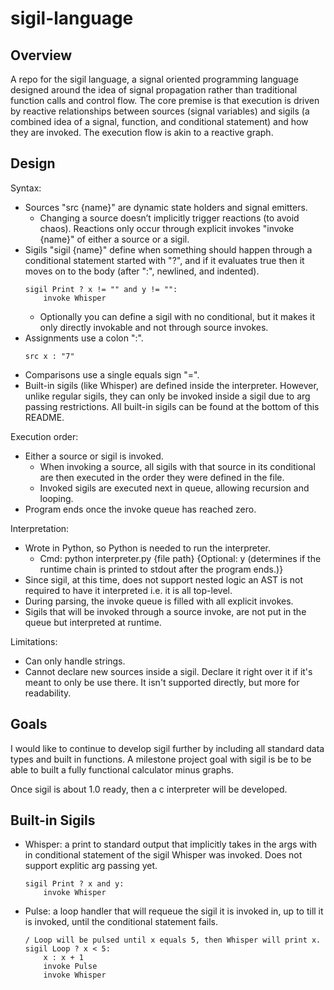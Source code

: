 # sigil-language
## Overview
A repo for the sigil language, a signal oriented programming language designed around the idea of signal propagation rather than traditional function calls and control flow. The core premise is that execution is driven by reactive relationships between sources (signal variables) and sigils (a combined idea of a signal, function, and conditional statement) and how they are invoked. The execution flow is akin to a reactive graph. 

## Design
Syntax:
- Sources "src {name}" are dynamic state holders and signal emitters.
    - Changing a source doesn’t implicitly trigger reactions (to avoid chaos). Reactions only occur through explicit invokes "invoke {name}" of either a source or a sigil.
- Sigils "sigil {name}" define when something should happen through a conditional statement started with "?", and if it evaluates true then it moves on to the body (after ":", newlined, and indented).
    ```
    sigil Print ? x != "" and y != "":
        invoke Whisper
    ```
    - Optionally you can define a sigil with no conditional, but it makes it only directly invokable and not through source invokes.
- Assignments use a colon ":".
    ```
    src x : "7"
    ```
- Comparisons use a single equals sign "=".
- Built-in sigils (like Whisper) are defined inside the interpreter. However, unlike regular sigils, they can only be invoked inside a sigil due to arg passing restrictions. All built-in sigils can be found at the bottom of this README.

Execution order:
- Either a source or sigil is invoked.
  - When invoking a source, all sigils with that source in its conditional are then executed in the order they were defined in the file.
  - Invoked sigils are executed next in queue, allowing recursion and looping.
- Program ends once the invoke queue has reached zero.

Interpretation:
- Wrote in Python, so Python is needed to run the interpreter.
    - Cmd: python interpreter.py {file path} {Optional: y (determines if the runtime chain is printed to stdout after the program ends.)}
- Since sigil, at this time, does not support nested logic an AST is not required to have it interpreted i.e. it is all top-level.
- During parsing, the invoke queue is filled with all explicit invokes.
- Sigils that will be invoked through a source invoke, are not put in the queue but interpreted at runtime.

Limitations:
- Can only handle strings.
- Cannot declare new sources inside a sigil. Declare it right over it if it's meant to only be use there. It isn't supported directly, but more for readability.

## Goals
I would like to continue to develop sigil further by including all standard data types and built in functions. A milestone project goal with sigil is be to be able to built a fully functional calculator minus graphs.

Once sigil is about 1.0 ready, then a c interpreter will be developed.

## Built-in Sigils
- Whisper: a print to standard output that implicitly takes in the args with in conditional statement of the sigil Whisper was invoked. Does not support explitic arg passing yet.
    ```
    sigil Print ? x and y:
        invoke Whisper
    ```
- Pulse: a loop handler that will requeue the sigil it is invoked in, up to till it is invoked, until the conditional statement fails.
    ```
    / Loop will be pulsed until x equals 5, then Whisper will print x.
    sigil Loop ? x < 5:
        x : x + 1
        invoke Pulse
        invoke Whisper
    ```
